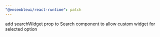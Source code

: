 ```yaml
---
"@ensembleui/react-runtime": patch
---
```


add searchWidget prop to Search component to allow custom widget for selected option